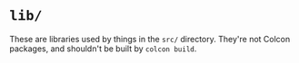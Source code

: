 # `lib/`

These are libraries used by things in the `src/` directory. They're not Colcon packages, and shouldn't be built by `colcon build`.
